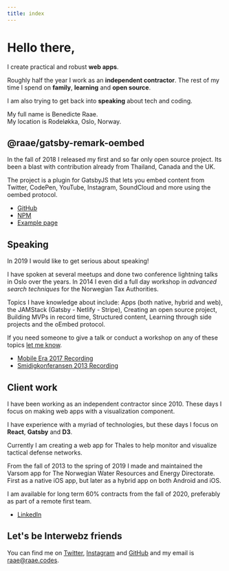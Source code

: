 ```yaml
---
title: index
---
```


# Hello there,

I create practical and robust **web apps**.

Roughly half the year I work as an **independent contractor**. The rest of my time I spend on **family**, **learning** and **open source**.

I am also trying to get back into **speaking** about tech and coding.

My full name is Benedicte Raae.  
My location is Rodeløkka, Oslo, Norway.

## @raae/gatsby-remark-oembed

In the fall of 2018 I released my first and so far only open source project. Its been a blast with contribution already from Thailand, Canada and the UK.

The project is a plugin for GatsbyJS that lets you embed content from Twitter, CodePen, YouTube, Instagram, SoundCloud and more using the oembed protocol.

- [GitHub](https://github.com/raae/gatsby-remark-oembed)
- [NPM](https://www.npmjs.com/package/@raae/gatsby-remark-oembed)
- [Example page](https://gatsby-remark-oembed.netlify.com/)

## Speaking

In 2019 I would like to get serious about speaking!

I have spoken at several meetups and done two conference lightning talks in Oslo over the years. In 2014 I even did a full day workshop in _advanced search techniques_ for the Norwegian Tax Authorities.

Topics I have knowledge about include: Apps (both native, hybrid and web), the JAMStack (Gatsby - Netlify - Stripe), Creating an open source project, Building MVPs in record time, Structured content, Learning through side projects and the oEmbed protocol.

If you need someone to give a talk or conduct a workshop on any of these topics [let me know](mailto://raae@raae.codes).

- [Mobile Era 2017 Recording](https://vimeo.com/240808361)
- [Smidigkonferansen 2013 Recording](https://vimeo.com/78634060)

## Client work

I have been working as an independent contractor since 2010. These days I focus on making web apps with a visualization component.

I have experience with a myriad of technologies, but these days I focus on **React**, **Gatsby** and **D3**.

Currently I am creating a web app for Thales to help monitor and visualize tactical defense networks.

From the fall of 2013 to the spring of 2019 I made and maintained the Varsom app for The Norwegian Water Resources and Energy Directorate. First as a native iOS app, but later as a hybrid app on both Android and iOS.

I am available for long term 60% contracts from the fall of 2020, preferably as part of a remote first team.

- [LinkedIn](https://www.linkedin.com/in/benedicteraae/)

## Let's be Interwebz friends

You can find me on [Twitter](https://twitter.com/raae), [Instagram](https://instagram.com/raae.codes) and [GitHub](https://github.com/raae) and my email is [raae@raae.codes](mailto:raae@raae.codes).

